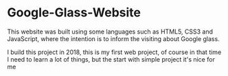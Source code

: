 # Google-Glass-Website
 This website was built using some languages ​​such as HTML5, CSS3 and JavaScript, where the intention is to inform the visiting about Google glass.

I build this project in 2018, this is my first web project, of course in that time I need to learn a lot of things, but the start with simple project it's nice for me
